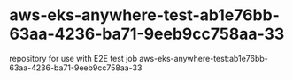 # aws-eks-anywhere-test-ab1e76bb-63aa-4236-ba71-9eeb9cc758aa-33
repository for use with E2E test job aws-eks-anywhere-test:ab1e76bb-63aa-4236-ba71-9eeb9cc758aa-33
